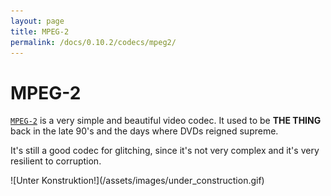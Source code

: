 ```yaml
---
layout: page
title: MPEG-2
permalink: /docs/0.10.2/codecs/mpeg2/
---
```


# MPEG-2

[`MPEG-2`](https://en.wikipedia.org/wiki/MPEG-2) is a very simple and
beautiful video codec. It used to be **THE THING** back in the late
90's and the days where DVDs reigned supreme.

It's still a good codec for glitching, since it's not very complex and
it's very resilient to corruption.

<p markdown="1" class="centered">
![Unter Konstruktion!](/assets/images/under_construction.gif)
</p>
